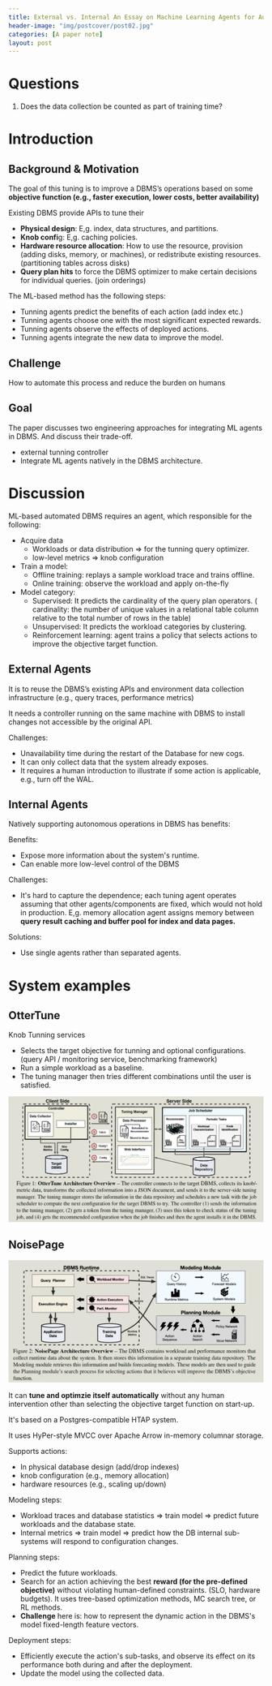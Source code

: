 ```yaml
---
title: External vs. Internal An Essay on Machine Learning Agents for Autonomous Database Management Systems
header-image: "img/postcover/post02.jpg"
categories: [A paper note]
layout: post
---
```


# Questions

1. Does the data collection be counted as part of training time?

# Introduction

## Background & Motivation

The goal of this tuning is to improve a DBMS’s operations based on some **objective function (e.g., faster execution, lower costs, better availability)**

Existing DBMS provide APIs to tune their

- **Physical design**: E,g. index, data structures, and partitions. 
- **Knob confi**g: E,g.  caching policies.
- **Hardware resource allocation**: How to use the resource, provision (adding disks, memory, or machines), or redistribute existing resources. (partitioning tables across disks)
- **Query plan hits** to force the DBMS optimizer to make certain decisions for individual queries. (join orderings)

The ML-based method has the following steps:

- Tunning agents predict the benefits of each action (add index etc.)
- Tunning agents choose one with the most significant expected rewards.
- Tunning agents observe the effects of deployed actions.
- Tunning agents integrate the new data to improve the model.

## Challenge

How to automate this process and reduce the burden on humans

## Goal

The paper discusses two engineering approaches for integrating ML agents in DBMS. And discuss their trade-off.

- external tunning controller 
- Integrate ML agents natively in the DBMS architecture.

# Discussion

ML-based automated DBMS requires an agent, which responsible for the following: 

- Acquire data
  - Workloads or data distribution => for the tunning query optimizer.
  - low-level metrics => knob configuration
- Train a model: 
  - Offline training: replays a sample workload trace and trains offline.
  - Online training: observe the workload and apply on-the-fly
- Model category:
  - Supervised: It predicts the cardinality of the query plan operators. ( cardinality:  the number of unique values in a relational table column relative to the total number of rows in the table)
  - Unsupervised: It predicts the workload categories by clustering.
  - Reinforcement learning: agent trains a policy that selects actions to improve the objective target function. 

## External Agents

It is to reuse the DBMS’s existing APIs and environment data collection infrastructure (e.g., query traces, performance metrics)

It needs a controller running on the same machine with DBMS to install changes not accessible by the original API.

Challenges:

- Unavailability time during the restart of the Database for new cogs.
- It can only collect data that the system already exposes.
- It requires a human introduction to illustrate if some action is applicable, e.g., turn off the WAL.

## Internal Agents

Natively supporting autonomous operations in DBMS has benefits:

Benefits:

- Expose more information about the system's runtime.
- Can enable more low-level control of the DBMS

Challenges:

- It's hard to capture the dependence; each tuning agent operates assuming that other agents/components are fixed, which would not hold in production. E,g. memory allocation agent assigns memory between **query result caching and buffer pool for index and data pages.**

Solutions:

- Use single agents rather than separated agents.

# System examples

## OtterTune

Knob Tunning services

- Selects the target objective for tunning and optional configurations. (query API / monitoring service, benchmarking framework)
- Run a simple workload as a baseline.
- The tuning manager then tries different combinations until the user is satisfied.

![image-20230220134107777](../../img/a_img_store/image-20230220134107777.png)

## NoisePage

![image-20230220144014770](../../img/a_img_store/image-20230220144014770.png)

It can **tune and optimzie itself automatically** without any human intervention other than selecting the objective target function on start-up.

It's based on a Postgres-compatible HTAP system.

It uses HyPer-style MVCC over Apache Arrow in-memory columnar storage.

Supports actions:

- In physical database design (add/drop indexes)
- knob configuration (e.g., memory allocation)
- hardware resources (e.g., scaling up/down)

Modeling steps:

- Workload traces and database statistics => train model => predict future workloads and the database state.
- Internal metrics => train model => predict how the DB internal sub-systems will respond to configuration changes.

Planning steps:

- Predict the future workloads.
- Search for an action achieving the best **reward (for the pre-defined objective)** without violating human-defined constraints. (SLO, hardware budgets). It uses tree-based optimization methods, MC search tree, or RL methods.
- **Challenge** here is: how to represent the dynamic action in the DBMS's model fixed-length feature vectors.

Deployment steps:

- Efficiently execute the action's sub-tasks, and observe its effect on its performance both during and after the deployment.
- Update the model using the collected data.







